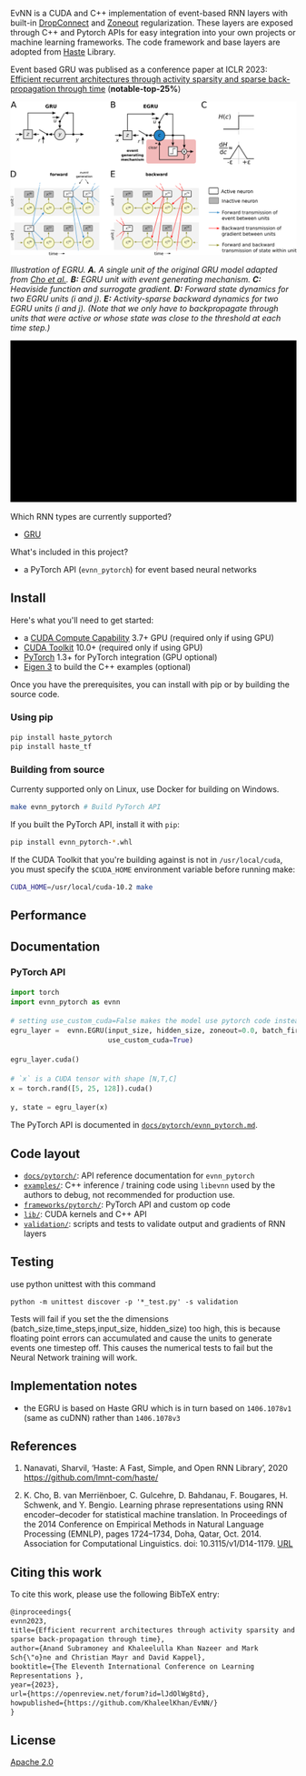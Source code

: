 EvNN is a CUDA and C++ implementation of event-based RNN layers with built-in [DropConnect](http://proceedings.mlr.press/v28/wan13.html) and [Zoneout](https://arxiv.org/abs/1606.01305) regularization. These layers are exposed through C++ and Pytorch APIs for easy integration into your own projects or machine learning frameworks. The code framework and base layers are adopted from [Haste](https://github.com/lmnt-com/haste/) Library.

Event based GRU was publised as a conference paper at ICLR 2023: [Efficient recurrent architectures through activity sparsity and sparse back-propagation through time](https://openreview.net/pdf?id=lJdOlWg8td) (**notable-top-25%**)

![EGRU illustration](./media/images/egru-overview.png)

*Illustration of EGRU. 
**A.** A single unit of the original GRU model adapted from [Cho et al.](#references). 
**B:** EGRU unit with event generating mechanism. 
**C:** Heaviside function and surrogate gradient.
**D:** Forward state dynamics for two EGRU units ($i$ and $j$).
**E:** Activity-sparse backward dynamics for two EGRU units ($i$ and $j$). 
(Note that we only have to backpropagate through units that were active or whose state was close to the threshold at each time step.)*

![EvNN Animation](./media/videos/anim/1080p60/EvNNPlot_ManimCE_v0.17.2.gif)

Which RNN types are currently supported?
- [GRU](https://en.wikipedia.org/wiki/Gated_recurrent_unit)

What's included in this project?
- a PyTorch API (`evnn_pytorch`) for event based neural networks


## Install
Here's what you'll need to get started:
- a [CUDA Compute Capability](https://developer.nvidia.com/cuda-gpus) 3.7+ GPU (required only if using GPU)
- [CUDA Toolkit](https://developer.nvidia.com/cuda-toolkit) 10.0+ (required only if using GPU)
- [PyTorch](https://pytorch.org) 1.3+ for PyTorch integration (GPU optional)
- [Eigen 3](http://eigen.tuxfamily.org/) to build the C++ examples (optional)

Once you have the prerequisites, you can install with pip or by building the source code.

### Using pip
```
pip install haste_pytorch
pip install haste_tf
```

### Building from source
Currenty supported only on Linux, use Docker for building on Windows.

```bash
make evnn_pytorch # Build PyTorch API
```

If you built the PyTorch API, install it with `pip`:
```bash
pip install evnn_pytorch-*.whl
```

If the CUDA Toolkit that you're building against is not in `/usr/local/cuda`, you must specify the
`$CUDA_HOME` environment variable before running make:
```bash
CUDA_HOME=/usr/local/cuda-10.2 make
```

## Performance


## Documentation

### PyTorch API
```python
import torch
import evnn_pytorch as evnn

# setting use_custom_cuda=False makes the model use pytorch code instead of EvNN extension
egru_layer =  evnn.EGRU(input_size, hidden_size, zoneout=0.0, batch_first=True,
                        use_custom_cuda=True)

egru_layer.cuda()

# `x` is a CUDA tensor with shape [N,T,C]
x = torch.rand([5, 25, 128]).cuda()

y, state = egru_layer(x)
```

The PyTorch API is documented in [`docs/pytorch/evnn_pytorch.md`](docs/pytorch/evnn_pytorch.md).

## Code layout
- [`docs/pytorch/`](docs/pytorch): API reference documentation for `evnn_pytorch`
- [`examples/`](examples): C++ inference / training code using `libevnn` used by the authors to debug, not recommended for production use.
- [`frameworks/pytorch/`](frameworks/pytorch): PyTorch API and custom op code
- [`lib/`](lib): CUDA kernels and C++ API
- [`validation/`](validation): scripts and tests to validate output and gradients of RNN layers

## Testing
use python unittest with this command

```
python -m unittest discover -p '*_test.py' -s validation
```

Tests will fail if you set the the dimensions (batch_size,time_steps,input_size,
hidden_size) too high, this is because floating point errors can accumulated and cause the units to generate events one timestep off. This causes the numerical tests to fail but the Neural Network training will work.

## Implementation notes
- the EGRU is based on Haste GRU which is in turn based on `1406.1078v1` (same as cuDNN) rather than `1406.1078v3`

## References
1. Nanavati, Sharvil, ‘Haste: A Fast, Simple, and Open RNN Library’, 2020 <https://github.com/lmnt-com/haste/>

1. K. Cho, B. van Merriënboer, C. Gulcehre, D. Bahdanau, F. Bougares, H. Schwenk, and Y. Bengio. Learning phrase representations using RNN encoder–decoder for statistical machine translation. In Proceedings of the 2014 Conference on Empirical Methods in Natural Language Processing (EMNLP), pages 1724–1734, Doha, Qatar, Oct. 2014. Association for Computational Linguistics. doi: 10.3115/v1/D14-1179. [URL](https://aclanthology.org/D14-1179)

<!-- if we have tables from the paper here, then add references -->

## Citing this work
To cite this work, please use the following BibTeX entry:
```
@inproceedings{
evnn2023,
title={Efficient recurrent architectures through activity sparsity and sparse back-propagation through time},
author={Anand Subramoney and Khaleelulla Khan Nazeer and Mark Sch{\"o}ne and Christian Mayr and David Kappel},
booktitle={The Eleventh International Conference on Learning Representations },
year={2023},
url={https://openreview.net/forum?id=lJdOlWg8td},
howpublished={https://github.com/KhaleelKhan/EvNN/}
}
```

## License
[Apache 2.0](LICENSE)
